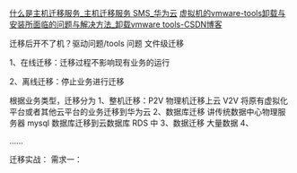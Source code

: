
[什么是主机迁移服务_主机迁移服务 SMS_华为云](https://support.huaweicloud.com/productdesc-sms/sms_01_0002.html)
[虚拟机的vmware-tools卸载与安装所面临的问题与解决方法_卸载vmware tools-CSDN博客](https://blog.csdn.net/hugewaves/article/details/131052276)


迁移后开不了机？驱动问题/tools 问题
文件级迁移

1、在线迁移：迁移过程不影响现有业务的运行

2、离线迁移：停止业务进行迁移

根据业务类型，迁移分为
1、整机迁移：P2V 物理机迁移上云 V2V 将原有虚拟化平台或者其他云平台的业务迁移到华为云
2、数据库迁移
讲传统数据中心物理服务器 mysql 数据库迁移到云数据库 RDS 中
3、数据迁移
大量数据
4、

......

迁移实战：
需求一：
